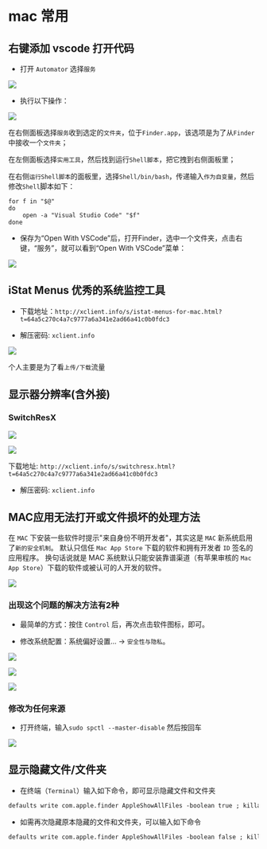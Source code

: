 # mac 常用

## 右键添加 vscode 打开代码

- 打开 `Automator` 选择`服务`

![](./media/15310664432830/15311477870240.jpg)


- 执行以下操作：

![](./media/15310664432830/15311478241327.jpg)


在右侧面板选择`服务`收到选定的`文件夹`，位于`Finder.app`，该选项是为了从`Finder`中接收一个`文件夹`；

在左侧面板选择`实用工具`，然后找到运行`Shell脚本`，把它拽到右侧面板里；

在右侧`运行Shell脚本`的面板里，选择`Shell/bin/bash`，传递输入`作为自变量`，然后修改`Shell`脚本如下：

```shell
for f in "$@"
do
    open -a "Visual Studio Code" "$f"
done
```

- 保存为“Open With VSCode”后，打开Finder，选中一个文件夹，点击右键，“服务”，就可以看到“Open With VSCode”菜单：

![](./media/15310664432830/15311478742968.jpg)


## iStat Menus 优秀的系统监控工具

- 下载地址：`http://xclient.info/s/istat-menus-for-mac.html?t=64a5c270c4a7c9777a6a341e2ad66a41c0b0fdc3`

- 解压密码: `xclient.info`

![](./media/15310664432830/15311472702545.jpg)

个人主要是为了看`上传/下载`流量


## 显示器分辨率(含外接)

### SwitchResX

![](./media/15310664432830/15310668614080.jpg)


![](./media/15310664432830/15310672314268.jpg)


下载地址: `http://xclient.info/s/switchresx.html?t=64a5c270c4a7c9777a6a341e2ad66a41c0b0fdc3`

- 解压密码: `xclient.info`

## MAC应用无法打开或文件损坏的处理方法

在 `MAC` 下安装一些软件时提示"来自身份不明开发者"，其实这是 `MAC` 新系统启用了`新的安全机制`。
默认只信任 `Mac App Store` 下载的软件和拥有开发者 `ID` 签名的应用程序。
换句话说就是 MAC 系统默认只能安装靠谱渠道（有苹果审核的 `Mac App Store`）下载的软件或被认可的人开发的软件。

![](./media/15310664432830/15310669938695.jpg)

### 出现这个问题的解决方法有2种

- 最简单的方式：按住 `Control` 后，再次点击软件图标，即可。

- 修改系统配置：系统偏好设置... -> `安全性与隐私`。

![](./media/15310664432830/15310670434000.jpg)


![](./media/15310664432830/15310670489647.jpg)


![](./media/15310664432830/15310670593148.jpg)


### 修改为任何来源

- 打开终端，输入`sudo spctl --master-disable` 然后按回车

![](./media/15310664432830/15310671293769.jpg)


## 显示隐藏文件/文件夹

- 在终端（`Terminal`）输入如下命令，即可显示隐藏文件和文件夹

```md
defaults write com.apple.finder AppleShowAllFiles -boolean true ; killall Finder
```

- 如需再次隐藏原本隐藏的文件和文件夹，可以输入如下命令

```md
defaults write com.apple.finder AppleShowAllFiles -boolean false ; killall Finder
```




